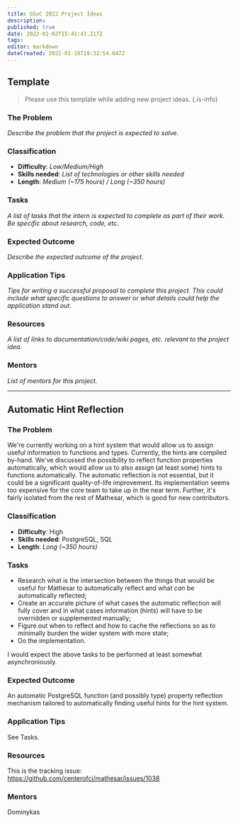 ```yaml
---
title: GSoC 2022 Project Ideas
description: 
published: true
date: 2022-02-02T15:41:41.217Z
tags: 
editor: markdown
dateCreated: 2022-01-18T19:32:54.047Z
---
```


## Template

> Please use this template while adding new project ideas.
{.is-info}

### The Problem
*Describe the problem that the project is expected to solve.*

### Classification
- **Difficulty**: *Low/Medium/High*
- **Skills needed**: *List of technologies or other skills needed*
- **Length**: *Medium (~175 hours) / Long (~350 hours)*

### Tasks
*A list of tasks that the intern is expected to complete as part of their work. Be specific about research, code, etc.*

### Expected Outcome
*Describe the expected outcome of the project.*

### Application Tips
*Tips for writing a successful proposal to complete this project. This could include what specific questions to answer or what details could help the application stand out.*

### Resources
*A list of links to documentation/code/wiki pages, etc. relevant to the project idea.*

### Mentors
*List of mentors for this project.*

-----------

## Automatic Hint Reflection

### The Problem
We're currently working on a hint system that would allow us to assign useful information to functions and types. Currently, the hints are compiled by-hand. We've discussed the possibility to reflect function properties automatically, which would allow us to also assign (at least some) hints to functions automatically. The automatic reflection is not essential, but it could be a significant quality-of-life improvement. Its implementation seems too expensive for the core team to take up in the near term. Further, it's fairly isolated from the rest of Mathesar, which is good for new contributors.

### Classification
- **Difficulty**: High
- **Skills needed**: PostgreSQL, SQL
- **Length**: *Long (~350 hours)*

### Tasks
- Research what is the intersection between the things that would be useful for Mathesar to automatically reflect and what *can* be automatically reflected;
- Create an accurate picture of what cases the automatic reflection will fully cover and in what cases information (hints) will have to be overridden or supplemented manually;
- Figure out when to reflect and how to cache the reflections so as to minimally burden the wider system with more state;
- Do the implementation.

I would expect the above tasks to be performed at least somewhat asynchroniously.

### Expected Outcome
An automatic PostgreSQL function (and possibly type) property reflection mechanism tailored to automatically finding useful hints for the hint system.

### Application Tips
See Tasks.

### Resources
This is the tracking issue: https://github.com/centerofci/mathesar/issues/1038

### Mentors
Dominykas